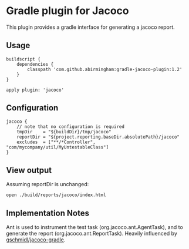# Gradle plugin for Jacoco

This plugin provides a gradle interface for generating a jacoco report.

## Usage
```
buildscript {
    dependencies {
        classpath 'com.github.abirmingham:gradle-jacoco-plugin:1.2'
    }
}

apply plugin: 'jacoco'
```

## Configuration
```
jacoco {
    // note that no configuration is required
    tmpDir    = "${buildDir}/tmp/jacoco"
    reportDir = "${project.reporting.baseDir.absolutePath}/jacoco"
    excludes  = ["**/*Controller", "com/mycompany/util/MyUntestableClass"]
}
```

## View output
Assuming reportDir is unchanged:
```
open ./build/reports/jacoco/index.html
```


## Implementation Notes
Ant is used to instrument the test task (org.jacoco.ant.AgentTask), and to generate the report (org.jacoco.ant.ReportTask). Heavily influenced by [gschmidl/jacoco-gradle](http://github.com/gschmidl/jacoco-gradle).

